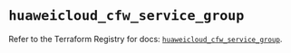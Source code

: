 # `huaweicloud_cfw_service_group`

Refer to the Terraform Registry for docs: [`huaweicloud_cfw_service_group`](https://registry.terraform.io/providers/huaweicloud/huaweicloud/1.71.1/docs/resources/cfw_service_group).

